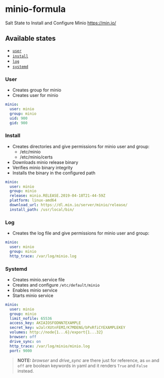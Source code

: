 # minio-formula
Salt State to Install and Configure Minio https://min.io/

## Available states

- [`user`](#user)
- [`install`](#install)
- [`log`](#log)
- [`systemd`](#systemd)

### User
- Creates group for minio
- Creates user for minio

```yaml
minio:
  user: minio
  group: minio
  uid: 900
  gid: 900
```

### Install
- Creates directories and give permissions for minio user and group:
  - /etc/minio
  - /etc/minio/certs
- Downloads minio release binary
- Verifies minio binary integrity
- Installs the binary in the configured path

```yaml
minio:
  user: minio
  group: minio
  release: minio.RELEASE.2019-04-18T21-44-59Z
  platform: linux-amd64
  download_url: https://dl.min.io/server/minio/release/
  install_path: /usr/local/bin/
```

### Log

- Creates the log file and give permissions for minio user and group:

```yaml
minio:
  user: minio
  group: minio
  http_trace: /var/log/minio.log
```

### Systemd
- Creates minio.service file
- Creates and configure `/etc/default/minio`
- Enables minio service
- Starts minio service

```yaml
minio:
  user: minio
  group: minio
  limit_nofile: 65536
  access_key: AKIAIOSFODNN7EXAMPLE
  secret_key: wJalrXUtnFEMI/K7MDENG/bPxRfiCYEXAMPLEKEY
  volumes: http://node{1...6}/export{1...32}
  browser: off
  drive_sync: on
  http_trace: /var/log/minio/minio.log
  port: 9000
```

> **NOTE:** *browser* and *drive_sync* are there just for reference,
> as `on` and `off` are boolean keywords in yaml and it renders
> `True` and `False` instead.
